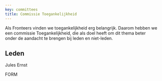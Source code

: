 ```yaml
---
key: committees
title: Commissie Toegankelijkheid
---
```


Als Fronteers vinden we toegankelijkheid erg belangrijk. Daarom hebben we een commissie Toegankelijkheid, die als doel heeft om dit thema beter onder de aandacht te brengen bij leden en niet-leden.

## Leden

Jules Ernst

FORM
